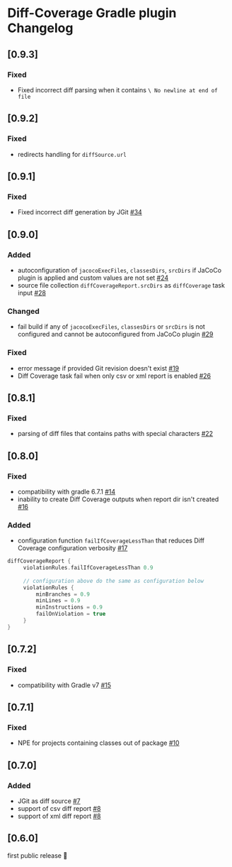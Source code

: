 # Diff-Coverage Gradle plugin Changelog

## [0.9.3]
### Fixed
- Fixed incorrect diff parsing when it contains `\ No newline at end of file`


## [0.9.2]
### Fixed
- redirects handling for `diffSource.url`


## [0.9.1]
### Fixed
- Fixed incorrect diff generation by JGit [#34](https://github.com/form-com/diff-coverage-gradle/issues/34)

## [0.9.0]
### Added
- autoconfiguration of `jacocoExecFiles`, `classesDirs`, `srcDirs` if JaCoCo plugin is applied and custom values are not set [#24](https://github.com/form-com/diff-coverage-gradle/issues/24)
- source file collection `diffCoverageReport.srcDirs` as `diffCoverage` task input [#28](https://github.com/form-com/diff-coverage-gradle/issues/28)
### Changed
- fail build if any of `jacocoExecFiles`, `classesDirs` or `srcDirs` is not configured and cannot be autoconfigured from JaCoCo plugin [#29](https://github.com/form-com/diff-coverage-gradle/issues/29)
### Fixed
- error message if provided Git revision doesn't exist [#19](https://github.com/form-com/diff-coverage-gradle/issues/19)
- Diff Coverage task fail when only csv or xml report is enabled [#26](https://github.com/form-com/diff-coverage-gradle/issues/26)

## [0.8.1]
### Fixed
- parsing of diff files that contains paths with special characters [#22](https://github.com/form-com/diff-coverage-gradle/issues/22)

## [0.8.0]
### Fixed
- compatibility with gradle 6.7.1 [#14](https://github.com/form-com/diff-coverage-gradle/issues/14)
- inability to create Diff Coverage outputs when report dir isn't created [#16](https://github.com/form-com/diff-coverage-gradle/issues/16)
### Added
- configuration function `failIfCoverageLessThan` that reduces Diff Coverage configuration verbosity [#17](https://github.com/form-com/diff-coverage-gradle/issues/17)
```groovy
diffCoverageReport {
     violationRules.failIfCoverageLessThan 0.9
     
     // configuration above do the same as configuration below
     violationRules {
         minBranches = 0.9
         minLines = 0.9
         minInstructions = 0.9
         failOnViolation = true
     }
}
```

## [0.7.2]
### Fixed
- compatibility with Gradle v7 [#15](https://github.com/form-com/diff-coverage-gradle/issues/15)

## [0.7.1]
### Fixed
- NPE for projects containing classes out of package [#10](https://github.com/form-com/diff-coverage-gradle/issues/10)

## [0.7.0]
### Added
- JGit as diff source [#7](https://github.com/form-com/diff-coverage-gradle/issues/7)
- support of csv diff report [#8](https://github.com/form-com/diff-coverage-gradle/issues/8)
- support of xml diff report [#8](https://github.com/form-com/diff-coverage-gradle/issues/8)

## [0.6.0]
first public release :birthday:
